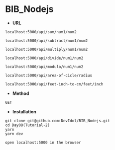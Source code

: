 # BIB_Nodejs

- **URL**
```
localhost:5000/api/sum/num1/num2

localhost:5000/api/subtract/num1/num2

localhost:5000/api/multiply/num1/num2

localhost:5000/api/divide/num1/num2

localhost:5000/api/modulo/num1/num2

localhost:5000/api/area-of-cicle/radius

localhost:5000/api/feet-inch-to-cm/feet/inch

```

- **Method**

`GET`


- **Installation**
```
git clone git@github.com:DevIdol/BIB_Nodejs.git
cd Day08(Tutorial-2)
yarn
yarn dev

open localhost:5000 in the browser